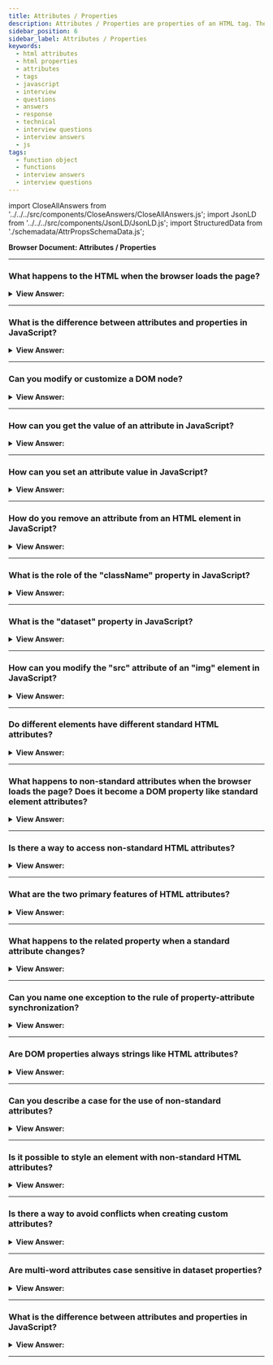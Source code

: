 ```yaml
---
title: Attributes / Properties
description: Attributes / Properties are properties of an HTML tag. They are used to add information to the tag and to control the behavior of the tag. Interview Questions
sidebar_position: 6
sidebar_label: Attributes / Properties
keywords:
  - html attributes
  - html properties
  - attributes
  - tags
  - javascript
  - interview
  - questions
  - answers
  - response
  - technical
  - interview questions
  - interview answers
  - js
tags:
  - function object
  - functions
  - interview answers
  - interview questions
---
```


import CloseAllAnswers from '../../../src/components/CloseAnswers/CloseAllAnswers.js';
import JsonLD from '../../../src/components/JsonLD/JsonLD.js';
import StructuredData from './schemadata/AttrPropsSchemaData.js';

<JsonLD data={StructuredData} />

<head>
  <title>Attributes / Properties | JavaScript Frontend Interview</title>
</head>

**Browser Document: Attributes / Properties**

<CloseAllAnswers />

---

### What happens to the HTML when the browser loads the page?

<details>
  <summary><strong>View Answer:</strong></summary>
  <div>
  <div><strong>Interview Response:</strong> The browser fetches the HTML, parses it into the Document Object Model (DOM), applies CSS styles, runs JavaScript, and then renders the final visual representation on the screen.
  </div><br/>
  </div>
</details>

---

### What is the difference between attributes and properties in JavaScript?

<details>
  <summary><strong>View Answer:</strong></summary>
  <div>
  <div><strong>Interview Response:</strong> Attributes are defined on HTML elements and represent the initial state. Properties are in DOM objects, reflecting the current state of elements and can change over time.
  </div><br />
  </div>
</details>

---

### Can you modify or customize a DOM node?

<details>
  <summary><strong>View Answer:</strong></summary>
  <div>
  <div><strong>Interview Response:</strong> Yes, you can modify a DOM node. JavaScript allows you to change content, attributes, CSS styles, and even add or remove nodes to and from the DOM tree.</div><br />
  <div><strong>Technical Response:</strong> Because DOM nodes are ordinary JavaScript objects, we can modify them just like any other object. This object may change or add methods and attributes, as well as edit built-in prototypes such as Element.prototype and add new methods to all elements.</div><br />
  <div><strong className="codeExample">Code Example:</strong><br /><br />

  <div></div>

```js
// Property Creation
document.body.myData = {
  name: 'Caesar',
  title: 'Imperator',
};

console.log(document.body.myData.title); // Imperator

// Add new method
document.body.sayTagName = function () {
  console.log(this.tagName);
};

document.body.sayTagName();
// BODY (the value of "this" in the method is document.body)

// Add new method to all Elements
Element.prototype.sayHi = function () {
  console.log(`Hello, I'm ${this.tagName}`);
};

document.documentElement.sayHi(); // Hello, I'm HTML
document.body.sayHi(); // Hello, I'm BODY
```

:::note
DOM properties and methods behave just like those of regular JavaScript objects. They can have any value and are case-sensitive (write elem.nodeType, not elem.NoDeTyPe).
:::

  </div>
  </div>
</details>

---

### How can you get the value of an attribute in JavaScript?

<details>
  <summary><strong>View Answer:</strong></summary>
  <div>
  <div><strong>Interview Response:</strong> You can get the value of an attribute using the `getAttribute()` method on the element, passing the attribute name as the argument.
  </div><br />
  </div>
</details>

---

### How can you set an attribute value in JavaScript?

<details>
  <summary><strong>View Answer:</strong></summary>
  <div>
  <div><strong>Interview Response:</strong> You can set an attribute value using the `setAttribute()` method on the element, passing the attribute name and the new value as arguments.
  </div><br />
  </div>
</details>

---

### How do you remove an attribute from an HTML element in JavaScript?

<details>
  <summary><strong>View Answer:</strong></summary>
  <div>
  <div><strong>Interview Response:</strong> You can remove an attribute using the `removeAttribute()` method on the element, passing the attribute name as the argument.
  </div><br />
  </div>
</details>

---

### What is the role of the "className" property in JavaScript?

<details>
  <summary><strong>View Answer:</strong></summary>
  <div>
  <div><strong>Interview Response:</strong> The `className` property gets or sets the value of the `class` attribute, allowing you to manipulate CSS classes of an element.
  </div><br />
  </div>
</details>

---

### What is the "dataset" property in JavaScript?

<details>
  <summary><strong>View Answer:</strong></summary>
  <div>
  <div><strong>Interview Response:</strong> The `dataset` property is an object that holds all the custom data attributes (`data-*`) of an element, allowing easy access and manipulation.
  </div><br />
  </div>
</details>

---

### How can you modify the "src" attribute of an "img" element in JavaScript?

<details>
  <summary><strong>View Answer:</strong></summary>
  <div>
  <div><strong>Interview Response:</strong> To modify the `src` attribute, you can use the `setAttribute()` method or directly update the `src` property of the `img` element.
  </div><br />
  </div>
</details>

---

### Do different elements have different standard HTML attributes?

<details>
  <summary><strong>View Answer:</strong></summary>
  <div>
  <div><strong>Interview Response:</strong> Yes, different HTML elements have different standard attributes. For example, an "img" tag has "src" and "alt", while an anchor "a" tag has "href" and "target" attributes. We should note that a standard attribute for one element can be unknown for another. An example is the input element with a standard type attribute used to specify the input type.
    </div><br />
  <div><strong className="codeExample">Code Example:</strong><br /><br />

  <div></div>

```html
<body id="body" type="...">
  <input id="input" type="text" />
  <script>
    console.log(input.type); // text
    console.log(body.type);
    // undefined: DOM property not created, because it is non-standard
  </script>
</body>
```

:::note
The "type" attribute is standard for &#8249;input&#8250; (HTMLInputElement), but not for &#8249;body&#8250; (HTMLBodyElement). Standard attributes are described in the specification for the corresponding element class. So, if an attribute is non-standard, there will not be a DOM-property for it.
:::

  </div>
  </div>
</details>

---

### What happens to non-standard attributes when the browser loads the page? Does it become a DOM property like standard element attributes?

<details>
  <summary><strong>View Answer:</strong></summary>
  <div>
  <div><strong>Interview Response:</strong> Non-standard attributes don't become DOM properties directly, but they can be accessed via the "getAttribute" method or dataset for data-* attributes. They don't affect rendering unless used by JavaScript or CSS.
    </div><br />
  <div><strong>Technical Response:</strong> In HTML, tags may have attributes. When the browser parses the HTML to create DOM objects for tags, it recognizes standard attributes and creates DOM properties from them. In the case of non-standard attributes, DOM properties are created, and any invocation of those attributes returns undefined.<br /><br />
 The attribute exists, but it does not get defined as DOM property, which inevitably returns undefined.
    </div><br />
  <div><strong className="codeExample">Code Example:</strong><br /><br />

  <div></div>

```html
<body id="test" something="non-standard">
  <script>
    console.log(document.body.id); // test
    // non-standard attribute does not yield a property
    console.log(document.body.something); // undefined
  </script>
</body>
```

  </div>
  </div>
</details>

---

### Is there a way to access non-standard HTML attributes?

<details>
  <summary><strong>View Answer:</strong></summary>
  <div>
  <div><strong>Interview Response:</strong> Yes, you can access non-standard HTML attributes using JavaScript's "getAttribute" method or the "dataset" property for data-* attributes on the corresponding DOM object.
    </div><br />
  <div><strong>Technical Response:</strong> Yes, various JavaScript methods, such as hasAttribute, getAttribute, setAttribute, and removeAttribute, are used to access non-standard HTML attributes. These approaches work with precisely what is written in HTML. Additionally, elem.attributes may be used to read all attributes: a collection of objects that belong to the built-in Attr class, containing name and value properties.
    </div><br />
  <div><strong className="codeExample">Code Example:</strong><br /><br />

  <div></div>

```html
<body something="non-standard">
  <script>
    console.log(document.body.getAttribute('something')); // non-standard
  </script>
</body>
```

  </div>
  </div>
</details>

---

### What are the two primary features of HTML attributes?

<details>
  <summary><strong>View Answer:</strong></summary>
  <div>
  <div><strong>Interview Response:</strong> All HTML attributes have two essential features. Their name is case-insensitive (id is the same as ID), and their values are always strings.
    </div><br />
  <div><strong className="codeExample">Code Example:</strong><br /><br />

  <div></div>

```html
<body>
  <div id="elem" about="Elephant"></div>

  <script>
    console.log(elem.getAttribute('About')); // (1) 'Elephant', reading

    elem.setAttribute('Test', 123); // (2), writing

    console.log(elem.outerHTML); // (3), see if the attribute is in HTML (yes)

    for (let attr of elem.attributes) {
      // (4) list all
      console.log(`${attr.name} = ${attr.value}`);
    }
  </script>
</body>
```

  </div>
  </div>
</details>

---

### What happens to the related property when a standard attribute changes?

<details>
  <summary><strong>View Answer:</strong></summary>
  <div>
  <div><strong>Interview Response:</strong> When a standard attribute changes, the corresponding property is auto-updated, and vice versa, maintaining a synchronized state between them, but there are some exceptions to the rule. This behavior gets defined as property-attribute synchronization in JavaScript.
    </div><br />
  <div><strong className="codeExample">Code Example:</strong><br /><br />

  <div></div>

```html
<input />

<script>
  let input = document.querySelector('input');

  // attribute => property
  input.setAttribute('id', 'id');
  console.log(input.id); // id (updated)

  // property => attribute
  input.id = 'newId';
  console.log(input.getAttribute('id')); // newId (updated)
</script>
```

  </div>
  </div>
</details>

---

### Can you name one exception to the rule of property-attribute synchronization?

<details>
  <summary><strong>View Answer:</strong></summary>
  <div>
  <div><strong>Interview Response:</strong> One exclusion or exception is input.value can only synchronize from attribute to property, but not back. Changing the attribute value updates the property, but the property change does not affect the attribute.
    </div><br />
  <div><strong className="codeExample">Code Example:</strong><br /><br />

  <div></div>

```html
<script>
  let input = document.querySelector('input');

  // attribute => property
  input.setAttribute('value', 'text');
  console.log(input.value); // text

  // NOT property => attribute
  input.value = 'newValue';
  console.log(input.getAttribute('value')); // text (not updated!)
</script>
```

:::note
That “feature” may come in handy because the user actions may lead to value changes, and then after them, if we want to recover the “original” value from HTML, it is in the attribute.
:::

  </div>
  </div>
</details>

---

### Are DOM properties always strings like HTML attributes?

<details>
  <summary><strong>View Answer:</strong></summary>
  <div>
  <div><strong>Interview Response:</strong> No, DOM properties are not always strings because they have property types. They can be different types like boolean, object, or function, depending on the property. For instance, "classList" is an object, "disabled" is a boolean. For instance, the input.checked property (for checkboxes) is a Boolean (either checked or not checked). There are other examples. The style attribute is a string, but the style property is an object. Most properties are strings, however.
    </div><br />
  <div><strong className="codeExample">Code Example:</strong><br /><br />

  <div></div>

```html
<!-- CHECKBOX EXAMPLE -->
<input id="input" type="checkbox" checked />

<script>
  console.log(input.getAttribute('checked')); // the attribute value is: empty string
  console.log(input.checked); // the property value is: true
</script>

<!-- STYLE PROPERTY EXAMPLE -->
<div id="div" style="color:red;font-size:120%">Hello</div>

<script>
  // string
  console.log(div.getAttribute('style')); // color:red;font-size:120%

  // object
  console.log(div.style); // [object CSSStyleDeclaration]
  console.log(div.style.color); // red
</script>
```

  </div>
  </div>
</details>

---

### Can you describe a case for the use of non-standard attributes?

<details>
  <summary><strong>View Answer:</strong></summary>
  <div>
  <div><strong>Interview Response:</strong> We can use non-standard attributes to pass custom data from HTML to JavaScript or “mark” HTML elements for JavaScript. Non-standard attributes, especially data-* attributes are used to store extra information directly within an HTML element for later use in JavaScript, without affecting the presentation or semantics.
    </div><br />
  <div><strong className="codeExample">Code Example:</strong><br /><br />

  <div></div>

```html
<!-- mark the div to show "name" here -->
<div show-info="name"></div>
<!-- and age here -->
<div show-info="age"></div>

<script>
  // the code finds an element with the mark and shows what's requested
  let user = {
    name: 'Pete',
    age: 25,
  };

  for (let div of document.querySelectorAll('[show-info]')) {
    // insert the corresponding info into the field
    let field = div.getAttribute('show-info');
    div.innerHTML = user[field]; // first Pete into "name", then 25 into "age"
  }
</script>
```

  </div>
  </div>
</details>

---

### Is it possible to style an element with non-standard HTML attributes?

<details>
  <summary><strong>View Answer:</strong></summary>
  <div>
  <div><strong>Interview Response:</strong> Yes, we can use non-standard HTML attributes to style our elements. This change may be accomplished by acting on an element's class or id and modifying the styles. This approach works for both inline and external style sheets, and this is a much better way to handle the style based on the state of our elements.
    </div><br />
  <div><strong className="codeExample">Code Example:</strong><br /><br />

  <div></div>

```html
<style>
  /* styles rely on the custom attribute "order-state" */
  .order[order-state='new'] {
    color: green;
  }

  .order[order-state='pending'] {
    color: blue;
  }

  .order[order-state='canceled'] {
    color: red;
  }
</style>

<div class="order" order-state="new">A new order.</div>

<div class="order" order-state="pending">A pending order.</div>

<div class="order" order-state="canceled">A canceled order.</div>
```

:::warning
We should note that this is not exactly the recommended approach for implementing custom attributes in HTML.
:::

  </div>
  </div>
</details>

---

### Is there a way to avoid conflicts when creating custom attributes?

<details>
  <summary><strong>View Answer:</strong></summary>
  <div>
  <div><strong>Interview Response:</strong> Yes, to avoid conflicts, use the "data-*" prefix when creating custom attributes. This naming convention is specified by HTML standards for user-defined data attributes.
    </div><br />
  <div><strong>Technical Response:</strong> Yes, we should prepend custom attributes with the “data-*” attribute to avoid conflicts in your code. All attributes starting with “data-” are reserved for programmers’ use and available in the dataset property. The main reason to use the data attribute is if the standard attribute specification is updated. You can avoid any conflicts in your code. Using data-* attributes is a proper, safe way to pass custom data.
    </div><br />
  <div><strong className="codeExample">Code Example:</strong><br /><br />

  <div></div>

```html
<body data-about="Elephants">
  <script>
    console.log(document.body.dataset.about); // Elephants
  </script>
</body>
```

  </div>
  </div>
</details>

---

### Are multi-word attributes case sensitive in dataset properties?

<details>
  <summary><strong>View Answer:</strong></summary>
  <div>
  <div><strong>Interview Response:</strong> Yes, multi-word "data-*" attributes become camelCase properties in "dataset". For example, "data-my-attribute" becomes "dataset.myAttribute". HTML attributes are case-insensitive, but their dataset properties are not.
    </div><br />
  <div><strong className="codeExample">Code Example:</strong><br /><br />

  <div></div>

```html
<style>
  .order[data-order-state='new'] {
    color: green;
  }

  .order[data-order-state='pending'] {
    color: blue;
  }

  .order[data-order-state='canceled'] {
    color: red;
  }
</style>

<div id="order" class="order" data-order-state="new">A new order.</div>

<script>
  // read
  console.log(order.dataset.orderState); // new

  // modify
  order.dataset.orderState = 'pending'; // (*) camel case dataset property
</script>
```

  </div>
  </div>
</details>

---

### What is the difference between attributes and properties in JavaScript?

<details>
  <summary><strong>View Answer:</strong></summary>
  <div>
  <div><strong>Interview Response:</strong> The five primitive wrapper objects in JavaScript are: String, Number, Boolean, Symbol, and BigInt.
  </div><br />
  </div>
</details>

---
